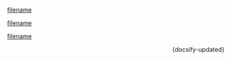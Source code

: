 [filename](MAC通过PD安装的Ubuntu显示问题.md ':include')

[filename](Mac终端连接串口.md ':include')

[filename](VIM的使用方法.md ':include')


 <p align="right">{docsify-updated}</p>